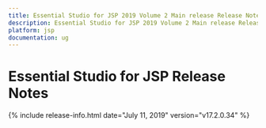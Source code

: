 ```yaml
---
title: Essential Studio for JSP 2019 Volume 2 Main release Release Notes  
description: Essential Studio for JSP 2019 Volume 2 Main release Release Notes  
platform: jsp
documentation: ug
---
```


# Essential Studio for JSP  Release Notes  

{% include release-info.html date="July 11, 2019"  version="v17.2.0.34" %} 




